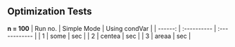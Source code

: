 Optimization Tests
------------------

**n = 100**
| Run no. | Simple Mode | Using condVar |
| ------: | :---------- | :------------ |
| 1       | some		| sec 			|
| 2       | centea		| sec 			|
| 3       | areaa		| sec 	 		|

